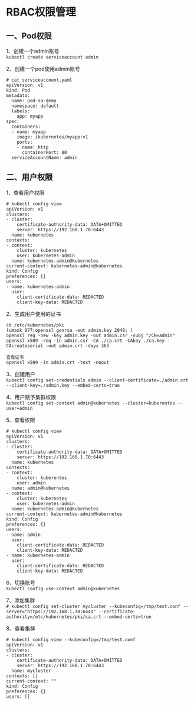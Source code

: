 RBAC权限管理
==========
一、Pod权限  
----------
1、创建一个admin账号  
``` kubectl create serviceaccount admin ```  

2、创建一个pod使用admin账号  
```
# cat serviceaccount.yaml
apiVersion: v1
kind: Pod
metadata:
  name: pod-sa-demo
  namespace: default
  labels:
    app: myapp
spec:
  containers:
  - name: myapp
    image: ikubernetes/myapp:v1
    ports:
    - name: http
      containerPort: 80
  serviceAccountName: admin
```  

二、用户权限  
-----------
1、查看用户权限  
```
# kubectl config view
apiVersion: v1
clusters:
- cluster:
    certificate-authority-data: DATA+OMITTED
    server: https://192.168.1.70:6443
  name: kubernetes
contexts:
- context:
    cluster: kubernetes
    user: kubernetes-admin
  name: kubernetes-admin@kubernetes
current-context: kubernetes-admin@kubernetes
kind: Config
preferences: {}
users:
- name: kubernetes-admin
  user:
    client-certificate-data: REDACTED
    client-key-data: REDACTED
```  
2、生成用户使用的证书  
```
cd /etc/kubernetes/pki
(umask 077;openssl genrsa -out admin.key 2048; )
openssl req -new -key admin.key -out admin.csr -subj "/CN=admin"
openssl x509 -req -in admin.csr -CA ./ca.crt -CAkey ./ca.key -CAcreateserial -out admin.crt -days 365

查看证书
openssl x509 -in admin.crt -text -noout
```  

3、创建用户  
``` kubectl config set-credentials admin --client-certificate=./admin.crt --client-key=./admin.key --embed-certs=true ```  

4、用户赋予集群权限  
``` kubectl config set-context admin@kubernetes --cluster=kuberentes --user=admin ```  

5、查看权限  
```
# kubectl config view
apiVersion: v1
clusters:
- cluster:
    certificate-authority-data: DATA+OMITTED
    server: https://192.168.1.70:6443
  name: kubernetes
contexts:
- context:
    cluster: kuberentes
    user: admin
  name: admin@kubernetes
- context:
    cluster: kubernetes
    user: kubernetes-admin
  name: kubernetes-admin@kubernetes
current-context: kubernetes-admin@kubernetes
kind: Config
preferences: {}
users:
- name: admin
  user:
    client-certificate-data: REDACTED
    client-key-data: REDACTED
- name: kubernetes-admin
  user:
    client-certificate-data: REDACTED
    client-key-data: REDACTED
```  

6、切换账号  
``` kubectl config use-context admin@kubernetes ```  

7、添加集群  
``` # kubectl config set-cluster mycluster --kubeconfig=/tmp/test.conf --server="https://192.168.1.70:6443" --certificate-authority=/etc/kubernetes/pki/ca.crt --embed-certs=true ```  

8、查看集群  
```
# kubectl config view --kubeconfig=/tmp/test.conf
apiVersion: v1
clusters:
- cluster:
    certificate-authority-data: DATA+OMITTED
    server: https://192.168.1.70:6443
  name: mycluster
contexts: []
current-context: ""
kind: Config
preferences: {}
users: []
```  
